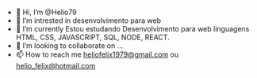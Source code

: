 - 👋 Hi, I’m @Helio79
- 👀 I’m intrested in  desenvolvimento para web
- 🌱 I’m currently Estou estudando Desenvolvimento para web linguagens HTML, CSS, JAVASCRIPT, SQL, NODE, REACT.
- 💞️ I’m looking to collaborate on ...
- 📫 How to reach me heliofelix1979@gmail.com ou helio_felix@hotmail.com
<!---
Helio79/Helio79 is a ✨ special ✨ repository because its `README.md` (this file) appears on your GitHub profile.
You can click the Preview link to take a look at your changes.
--->
